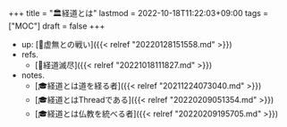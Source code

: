 +++
title = "🏛経道とは"
lastmod = 2022-10-18T11:22:03+09:00
tags = ["MOC"]
draft = false
+++

-   up: [📂虚無との戦い]({{< relref "20220128151558.md" >}})
-   refs.
    -   [📝経道滅尽]({{< relref "20221018111827.md" >}})
-   notes.
    -   [🎓経道とは道を経る者]({{< relref "20211224073040.md" >}})
    -   [🎓経道とはThreadである]({{< relref "20220209051354.md" >}})
    -   [🎓経道とは仏教を統べる者]({{< relref "20220209195705.md" >}})
